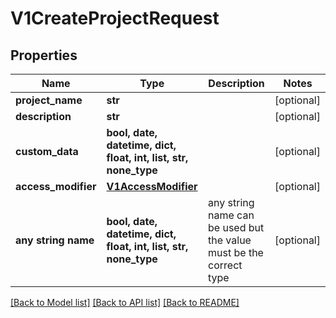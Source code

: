 # V1CreateProjectRequest


## Properties
Name | Type | Description | Notes
------------ | ------------- | ------------- | -------------
**project_name** | **str** |  | [optional] 
**description** | **str** |  | [optional] 
**custom_data** | **bool, date, datetime, dict, float, int, list, str, none_type** |  | [optional] 
**access_modifier** | [**V1AccessModifier**](V1AccessModifier.md) |  | [optional] 
**any string name** | **bool, date, datetime, dict, float, int, list, str, none_type** | any string name can be used but the value must be the correct type | [optional]

[[Back to Model list]](../README.md#documentation-for-models) [[Back to API list]](../README.md#documentation-for-api-endpoints) [[Back to README]](../README.md)


